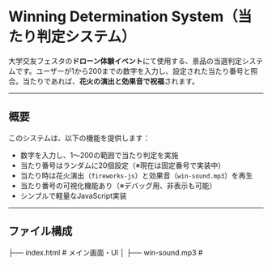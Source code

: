 # Winning Determination System（当たり判定システム）

大学交友フェスタの**ドローン体験イベント**にて使用する、景品の当選判定システムです。ユーザーが1から200までの数字を入力し、設定された当たり番号と照合。当たりであれば、**花火の演出と効果音で祝福**されます。

---

##  概要

このシステムは、以下の機能を提供します：

- 数字を入力し、1〜200の範囲で当たり判定を実施
- 当たり番号はランダムに20個設定（※現在は固定番号で実装中）
- 当たり時は花火演出（`fireworks-js`）と効果音（`win-sound.mp3`）を再生
- 当たり番号の可視化機能あり（※デバッグ用、非表示も可能）
- シンプルで軽量なJavaScript実装

---

##  ファイル構成


├── index.html              # メイン画面・UI
│   ├── win-sound.mp3       # <audio> で読み込まれる効果音
│   └── fireworks-js/       # <script> で読み込まれる花火ライブラリ
├── style.css # レイアウトと当たり時の演出デザイン
├── script.js # 当たり判定ロジックと演出制御


---

## 🕹 使い方

1. 画面上の入力欄に **1～200** の数字を入力します。
2. 「確認する」ボタンをクリックします。
3. 以下のいずれかの結果が表示されます：
   - **当たりの場合：** 花火演出と効果音が再生され、当選メッセージが表示されます。
   - **外れの場合：** 外れメッセージが表示されます。

---

##  主な機能

###  当たり判定

- 1〜200の中から**ランダムに20個の当たり番号**を生成（※現在はデモ用に固定）
- ユーザーが入力した数字と一致しているかを照合

###  当たり時の演出

- [fireworks-js](https://fireworks.js.org/) を使用した**花火アニメーション**
- `win-sound.mp3` 再生による**音声演出**
- CSSでの**文字装飾**や**背景点滅**

###  デバッグモード

- 当たり番号のリストを**画面に表示**可能（※イベント中は非表示にできます）

---

##  使用ライブラリ・素材

- [**fireworks-js**](https://fireworks.js.org/) - 花火演出ライブラリ
- **win-sound.mp3** - 当たり時の効果音（プロジェクト内に同梱）

---

##  今後の拡張（予定）

- 実際にランダムな当たり番号を生成する機能の実装
- 管理者モードによる当たり番号の動的変更
- モバイル端末への最適化

---

##  スクリーンショット（任意）

※必要に応じて画像を追加してください

---

